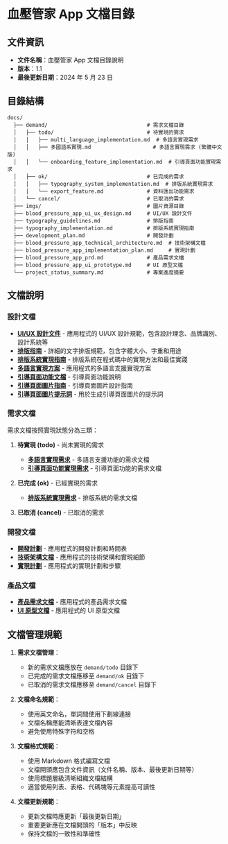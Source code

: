 # 血壓管家 App 文檔目錄

## 文件資訊

- **文件名稱**：血壓管家 App 文檔目錄說明
- **版本**：1.1
- **最後更新日期**：2024 年 5 月 23 日

## 目錄結構

```
docs/
  ├── demand/                                # 需求文檔目錄
  │   ├── todo/                              # 待實現的需求
  │   │   ├── multi_language_implementation.md  # 多語言實現需求
  │   │   ├── 多國語系實現.md                    # 多語言實現需求 (繁體中文版)
  │   │   └── onboarding_feature_implementation.md  # 引導頁面功能實現需求
  │   ├── ok/                                # 已完成的需求
  │   │   ├── typography_system_implementation.md  # 排版系統實現需求
  │   │   └── export_feature.md              # 資料匯出功能需求
  │   └── cancel/                            # 已取消的需求
  ├── imgs/                                  # 圖片資源目錄
  ├── blood_pressure_app_ui_ux_design.md     # UI/UX 設計文件
  ├── typography_guidelines.md               # 排版指南
  ├── typography_implementation.md           # 排版系統實現指南
  ├── development_plan.md                    # 開發計劃
  ├── blood_pressure_app_technical_architecture.md  # 技術架構文檔
  ├── blood_pressure_app_implementation_plan.md     # 實現計劃
  ├── blood_pressure_app_prd.md              # 產品需求文檔
  ├── blood_pressure_app_ui_prototype.md     # UI 原型文檔
  └── project_status_summary.md              # 專案進度摘要
```

## 文檔說明

### 設計文檔

- **[UI/UX 設計文件](blood_pressure_app_ui_ux_design.md)** - 應用程式的 UI/UX 設計規範，包含設計理念、品牌識別、設計系統等
- **[排版指南](typography_guidelines.md)** - 詳細的文字排版規範，包含字體大小、字重和用途
- **[排版系統實現指南](typography_implementation.md)** - 排版系統在程式碼中的實現方法和最佳實踐
- **[多語言實現方案](multi_language_implementation.md)** - 應用程式的多語言支援實現方案
- **[引導頁面功能文檔](onboarding_feature.md)** - 引導頁面功能說明
- **[引導頁面圖片指南](onboarding_images_guide.md)** - 引導頁面圖片設計指南
- **[引導頁面圖片提示詞](onboarding_image_prompts.md)** - 用於生成引導頁面圖片的提示詞

### 需求文檔

需求文檔按照實現狀態分為三類：

1. **待實現 (todo)** - 尚未實現的需求

   - **[多語言實現需求](multi_language_implementation.md)** - 多語言支援功能的需求文檔
   - **[引導頁面功能實現需求](onboarding_feature_implementation.md)** - 引導頁面功能的需求文檔

2. **已完成 (ok)** - 已經實現的需求

   - **[排版系統實現需求](demand/ok/typography_system_implementation.md)** - 排版系統的需求文檔

3. **已取消 (cancel)** - 已取消的需求

### 開發文檔

- **[開發計劃](development_plan.md)** - 應用程式的開發計劃和時間表
- **[技術架構文檔](blood_pressure_app_technical_architecture.md)** - 應用程式的技術架構和實現細節
- **[實現計劃](blood_pressure_app_implementation_plan.md)** - 應用程式的實現計劃和步驟

### 產品文檔

- **[產品需求文檔](blood_pressure_app_prd.md)** - 應用程式的產品需求文檔
- **[UI 原型文檔](blood_pressure_app_ui_prototype.md)** - 應用程式的 UI 原型文檔

## 文檔管理規範

1. **需求文檔管理**：

   - 新的需求文檔應放在 `demand/todo` 目錄下
   - 已完成的需求文檔應移至 `demand/ok` 目錄下
   - 已取消的需求文檔應移至 `demand/cancel` 目錄下

2. **文檔命名規範**：

   - 使用英文命名，單詞間使用下劃線連接
   - 文檔名稱應能清晰表達文檔內容
   - 避免使用特殊字符和空格

3. **文檔格式規範**：

   - 使用 Markdown 格式編寫文檔
   - 文檔開頭應包含文件資訊（文件名稱、版本、最後更新日期等）
   - 使用標題層級清晰組織文檔結構
   - 適當使用列表、表格、代碼塊等元素提高可讀性

4. **文檔更新規範**：
   - 更新文檔時應更新「最後更新日期」
   - 重要更新應在文檔開頭的「版本」中反映
   - 保持文檔的一致性和準確性
